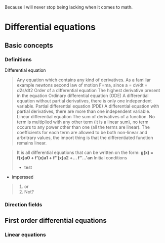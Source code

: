 Because I will never stop being lacking when it comes to math.
# Differential equations
## Basic concepts
### Definitions
Differential equation
> Any equation which contains any kind of derivatives. As a familiar example newtons second law of motion F=ma, since a = dv/dt = d2s/dt2
Order of a differential equation
> The highest derivative present in the equation
Ordinary differential equation (ODE)
> A differential equation without partial derivatives, there is only one independent variable.
Partial differential equation (PDE)
> A differential equation with partial derivatives, there are more than one independent variable.
Linear differential equation
> The sum of derivatives of a function. No term is multiplied with any other term (it is a linear sum), no term occurs to any power other than one (all the terms are linear). The coefficients for each term are allowed to be both non-linear and arbritrary values, the import thing is that the differentiated function remains linear.

> It is all differential equations that can be written on the form: **g(x) = f(x)a0 + f'(x)a1 + f''(x)a2 +... f''...'an**
Initial conditions
> * test 
* imperssed
> 1. or
> 2. Not?
### Direction fields

## First order differential equations
### Linear equations
